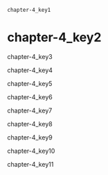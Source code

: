```ngMeta
chapter-4_key1
```
# chapter-4_key2
chapter-4_key3

chapter-4_key4

chapter-4_key5

chapter-4_key6

chapter-4_key7

chapter-4_key8

chapter-4_key9

chapter-4_key10

chapter-4_key11